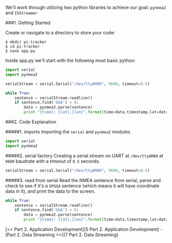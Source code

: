 We'll work through utilizing two python libraries to achieve our goal: `pynmea2` and `ISStreamer`

###1. Getting Started

Create or navigate to a directory to store your code:

```
$ mkdir pi-tracker
$ cd pi-tracker
$ nano app.py
```

Inside app.py we'll start with the following most basic python:

```python
import serial
import pynmea2

serialStream = serial.Serial("/dev/ttyAMA0", 9600, timeout=0.5)

while True:
	sentence = serialStream.readline()
	if sentence.find('GGA') > 0:
		data = pynmea2.parse(sentence)
		print "{time}: {lat},{lon}".format(time=data.timestamp,lat=data.latitude,lon=data.longitude)
```

###2. Code Explanation

#####1. imports
Importing the `serial` and `pynmea2` modules

```python
import serial
import pynmea2
```

#####2. serial factory
Creating a serial stream on UART at `/dev/ttyAMA0` at `9600` baudrate with a timeout of `0.5` seconds. 

```python
serialStream = serial.Serial("/dev/ttyAMA0", 9600, timeout=0.5)
```

#####3. read from serial
Read the NMEA sentence from serial, parse and check to see if it's a `GPGGA` sentence (which means it will have coordinate data in it), and print the data to the screen.

```python
while True:
	sentence = serialStream.readline()
	if sentence.find('GGA') > 0:
		data = pynmea2.parse(sentence)
		print "{time}: {lat},{lon}".format(time=data.timestamp,lat=data.latitude,lon=data.longitude)
```

[<< Part 2. Application Development](5 Part 2. Application Development) - [Part 2. Data Streaming >>](7 Part 2. Data Streaming)
